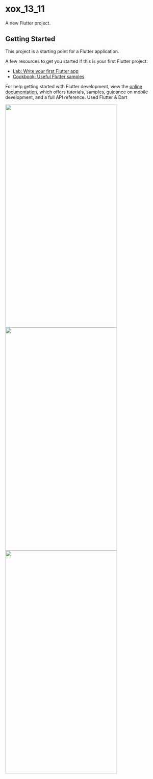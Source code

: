 # xox_13_11

A new Flutter project.

## Getting Started

This project is a starting point for a Flutter application.

A few resources to get you started if this is your first Flutter project:

- [Lab: Write your first Flutter app](https://docs.flutter.dev/get-started/codelab)
- [Cookbook: Useful Flutter samples](https://docs.flutter.dev/cookbook)

For help getting started with Flutter development, view the
[online documentation](https://docs.flutter.dev/), which offers tutorials,
samples, guidance on mobile development, and a full API reference.
Used Flutter & Dart

<img src="https://user-images.githubusercontent.com/95686166/212361510-ffabc258-8aae-411d-847a-58ffe78cec26.png" width="350" height="700">



<img src="https://user-images.githubusercontent.com/95686166/212361543-423fe9f7-c7cb-431a-9638-1ebcec015a89.png" width="350" height="700">

<img src="https://user-images.githubusercontent.com/95686166/212361582-3c213954-15d0-45af-ae8e-eb98316338ba.png" width="350" height="700">
